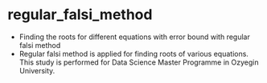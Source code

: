 # regular_falsi_method
* Finding the roots for different equations with error bound with regular falsi method
* Regular falsi method is applied for finding roots of various equations. This study is performed for Data Science Master Programme in Ozyegin University.
